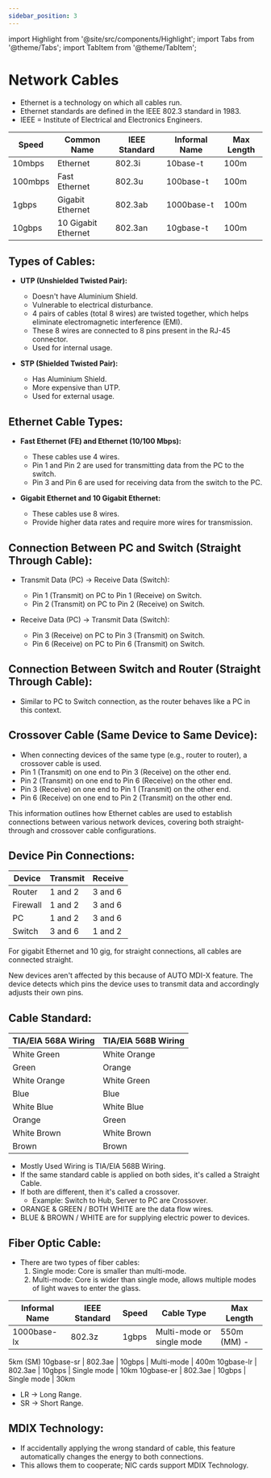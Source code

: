 ```yaml
---
sidebar_position: 3
---
```

import Highlight from '@site/src/components/Highlight';
import Tabs from '@theme/Tabs';
import TabItem from '@theme/TabItem';

# Network Cables


- Ethernet is a technology on which all cables run.
- Ethernet standards are defined in the IEEE 802.3 standard in 1983.
- IEEE = Institute of Electrical and Electronics Engineers.

| Speed   | Common Name          | IEEE Standard | Informal Name  | Max Length |
| ------- | -------------------- | ------------- | -------------- | ---------- |
| 10mbps  | Ethernet             | 802.3i        | 10base-t       | 100m       |
| 100mbps | Fast Ethernet        | 802.3u        | 100base-t      | 100m       |
| 1gbps   | Gigabit Ethernet     | 802.3ab       | 1000base-t     | 100m       |
| 10gbps  | 10 Gigabit Ethernet | 802.3an       | 10gbase-t      | 100m       |

## **Types of Cables**:

- **UTP (Unshielded Twisted Pair):**
  - Doesn't have Aluminium Shield.
  - Vulnerable to electrical disturbance.
  - 4 pairs of cables (total 8 wires) are twisted together, which helps eliminate electromagnetic interference (EMI).
  - These 8 wires are connected to 8 pins present in the RJ-45 connector.
  - Used for internal usage.

- **STP (Shielded Twisted Pair):**
  - Has Aluminium Shield.
  - More expensive than UTP.
  - Used for external usage.

## **Ethernet Cable Types:**

- **Fast Ethernet (FE) and Ethernet (10/100 Mbps):**
  - These cables use 4 wires.
  - Pin 1 and Pin 2 are used for transmitting data from the PC to the switch.
  - Pin 3 and Pin 6 are used for receiving data from the switch to the PC.

- **Gigabit Ethernet and 10 Gigabit Ethernet:**
  - These cables use 8 wires.
  - Provide higher data rates and require more wires for transmission.

## **Connection Between PC and Switch (Straight Through Cable):**

- Transmit Data (PC) → Receive Data (Switch):
  - Pin 1 (Transmit) on PC to Pin 1 (Receive) on Switch.
  - Pin 2 (Transmit) on PC to Pin 2 (Receive) on Switch.

- Receive Data (PC) → Transmit Data (Switch):
  - Pin 3 (Receive) on PC to Pin 3 (Transmit) on Switch.
  - Pin 6 (Receive) on PC to Pin 6 (Transmit) on Switch.

## **Connection Between Switch and Router (Straight Through Cable):**

- Similar to PC to Switch connection, as the router behaves like a PC in this context.

## **Crossover Cable (Same Device to Same Device):**

- When connecting devices of the same type (e.g., router to router), a crossover cable is used.
- Pin 1 (Transmit) on one end to Pin 3 (Receive) on the other end.
- Pin 2 (Transmit) on one end to Pin 6 (Receive) on the other end.
- Pin 3 (Receive) on one end to Pin 1 (Transmit) on the other end.
- Pin 6 (Receive) on one end to Pin 2 (Transmit) on the other end.

This information outlines how Ethernet cables are used to establish connections between various network devices, covering both straight-through and crossover cable configurations.

## **Device Pin Connections:**

| Device   | Transmit | Receive |
| -------- | -------- | ------- |
| Router   | 1 and 2  | 3 and 6 |
| Firewall | 1 and 2  | 3 and 6 |
| PC       | 1 and 2  | 3 and 6 |
| Switch   | 3 and 6  | 1 and 2 |

For gigabit Ethernet and 10 gig, for straight connections, all cables are connected straight.

New devices aren't affected by this because of AUTO MDI-X feature. The device detects which pins the device uses to transmit data and accordingly adjusts their own pins.

## **Cable Standard:**

TIA/EIA 568A Wiring | TIA/EIA 568B Wiring
-------------------- | --------------------
White Green           | White Orange
Green                 | Orange
White Orange          | White Green
Blue                  | Blue
White Blue            | White Blue
Orange                | Green
White Brown           | White Brown
Brown                 | Brown

- Mostly Used Wiring is TIA/EIA 568B Wiring.
- If the same standard cable is applied on both sides, it's called a Straight Cable.
- If both are different, then it's called a crossover.
  - Example: Switch to Hub, Server to PC are Crossover.
- ORANGE & GREEN / BOTH WHITE are the data flow wires.
- BLUE & BROWN / WHITE are for supplying electric power to devices.

## **Fiber Optic Cable:**

- There are two types of fiber cables:
  1. Single mode: Core is smaller than multi-mode.
  2. Multi-mode: Core is wider than single mode, allows multiple modes of light waves to enter the glass.

Informal Name | IEEE Standard | Speed  | Cable Type                    | Max Length
------------- | ------------- | ------ | ----------------------------- | ----------
1000base-lx  | 802.3z        | 1gbps  | Multi-mode or single mode     | 550m (MM) - 

5km (SM)
10gbase-sr   | 802.3ae       | 10gbps | Multi-mode                    | 400m
10gbase-lr   | 802.3ae       | 10gbps | Single mode                   | 10km
10gbase-er   | 802.3ae       | 10gbps | Single mode                   | 30km

- LR -> Long Range.
- SR -> Short Range.

## **MDIX Technology:**

- If accidentally applying the wrong standard of cable, this feature automatically changes the energy to both connections.
- This allows them to cooperate; NIC cards support MDIX Technology.